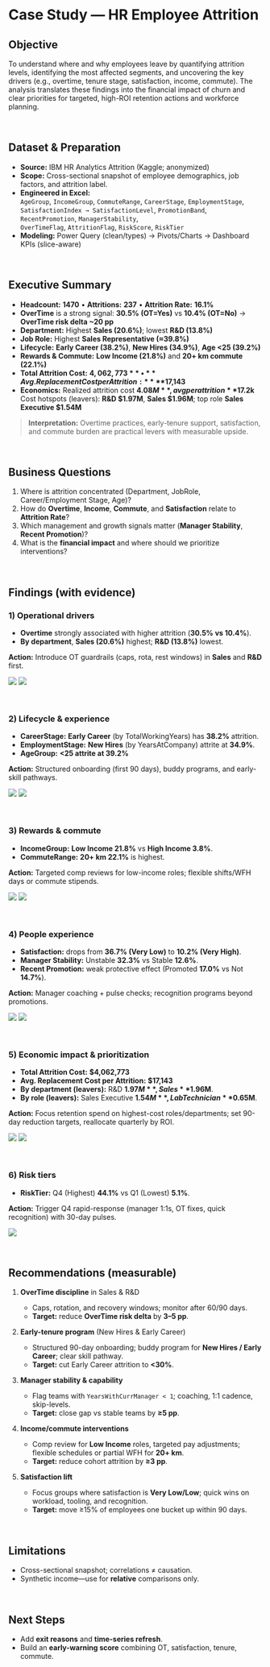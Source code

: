 # Case Study — HR Employee Attrition

## Objective
To understand where and why employees leave by quantifying attrition levels, identifying the most affected segments, and uncovering the key drivers (e.g., overtime, tenure stage, satisfaction, income, commute). The analysis translates these findings into the financial impact of churn and clear priorities for targeted, high-ROI retention actions and workforce planning.

<br>

## Dataset & Preparation

- **Source:** IBM HR Analytics Attrition (Kaggle; anonymized)
- **Scope:** Cross-sectional snapshot of employee demographics, job factors, and attrition label.
- **Engineered in Excel:**  
  `AgeGroup`, `IncomeGroup`, `CommuteRange`, `CareerStage`, `EmploymentStage`,  
  `SatisfactionIndex → SatisfactionLevel`, `PromotionBand`, `RecentPromotion`, `ManagerStability`,  
  `OverTimeFlag`, `AttritionFlag`, `RiskScore`, `RiskTier`
- **Modeling:** Power Query (clean/types) → Pivots/Charts → Dashboard KPIs (slice-aware)

<br>

## Executive Summary

- **Headcount:** **1470** • **Attritions:** **237** • **Attrition Rate:** **16.1%**
- **OverTime** is a strong signal: **30.5% (OT=Yes)** vs **10.4% (OT=No)** → **OverTime risk delta ~20 pp**
- **Department:** Highest **Sales (20.6%)**; lowest **R&D (13.8%)**
- **Job Role:** Highest **Sales Representative (≈39.8%)**
- **Lifecycle:** **Early Career (38.2%)**, **New Hires (34.9%)**, **Age <25 (39.2%)**
- **Rewards & Commute:** **Low Income (21.8%)** and **20+ km commute (22.1%)**
- **Total Attrition Cost:** **$4,062,773** • **Avg. Replacement Cost per Attrition:** **$17,143**
- **Economics:** Realized attrition cost **$4.08M**, avg per attrition **$17.2k**  
  Cost hotspots (leavers): **R&D $1.97M**, **Sales $1.96M**; top role **Sales Executive $1.54M**

> **Interpretation:** Overtime practices, early-tenure support, satisfaction, and commute burden are practical levers with measurable upside.

<br>

## Business Questions

1. Where is attrition concentrated (Department, JobRole, Career/Employment Stage, Age)?
2. How do **Overtime**, **Income**, **Commute**, and **Satisfaction** relate to **Attrition Rate**?
3. Which management and growth signals matter (**Manager Stability**, **Recent Promotion**)?
4. What is the **financial impact** and where should we prioritize interventions?

<br>

## Findings (with evidence)

### 1) Operational drivers
- **Overtime** strongly associated with higher attrition (**30.5% vs 10.4%**).  
- **By department**, **Sales (20.6%)** highest; **R&D (13.8%)** lowest.

**Action:** Introduce OT guardrails (caps, rota, rest windows) in **Sales** and **R&D** first.

![](../images/overtime_x_department.png)
![](../images/attrition_by_department.png)

<br>

### 2) Lifecycle & experience
- **CareerStage:** **Early Career** (by TotalWorkingYears) has **38.2%** attrition.
- **EmploymentStage:** **New Hires** (by YearsAtCompany) attrite at **34.9%**.  
- **AgeGroup:** **<25 attrite at 39.2%**

**Action:** Structured onboarding (first 90 days), buddy programs, and early-skill pathways.

![](../images/attrition_by_agegroup.png)
![](../images/attrition_by_jobrole.png)

 <br>
 
### 3) Rewards & commute
- **IncomeGroup:** **Low Income 21.8%** vs **High Income 3.8%**.
- **CommuteRange:** **20+ km 22.1%** is highest.

**Action:** Targeted comp reviews for low-income roles; flexible shifts/WFH days or commute stipends.

![](../images/attrition_by_income.png)
![](../images/attrition_by_commute.png)

<br>

### 4) People experience
- **Satisfaction:** drops from **36.7% (Very Low)** to **10.2% (Very High)**.
- **Manager Stability:** Unstable **32.3%** vs Stable **12.6%**.
- **Recent Promotion:** weak protective effect (Promoted **17.0%** vs Not **14.7%**).

**Action:** Manager coaching + pulse checks; recognition programs beyond promotions.

![](../images/attrition_by_satisfaction.png)
![](../images/attrition_by_manager.png)
 
<br>

### 5) Economic impact & prioritization
- **Total Attrition Cost:** **$4,062,773**  
- **Avg. Replacement Cost per Attrition:** **$17,143**  
- **By department (leavers):** R&D **$1.97M**, Sales **$1.96M**.  
- **By role (leavers):** Sales Executive **$1.54M**, Lab Technician **$0.65M**.

**Action:** Focus retention spend on highest-cost roles/departments; set 90-day reduction targets, reallocate quarterly by ROI.
  
![](../images/replacement_by_jobrole.png)
![](../images/replacement_by_department.png)
 
<br>

### 6) Risk tiers
- **RiskTier:** Q4 (Highest) **44.1%** vs Q1 (Lowest) **5.1%**.

**Action:** Trigger Q4 rapid-response (manager 1:1s, OT fixes, quick recognition) with 30-day pulses.
  
![](../images/attrition_by_risktier.png)

<br>

## Recommendations (measurable)

1. **OverTime discipline** in Sales & R&D  
   - Caps, rotation, and recovery windows; monitor after 60/90 days.  
   - **Target:** reduce **OverTime risk delta** by **3–5 pp**.

2. **Early-tenure program** (New Hires & Early Career)  
   - Structured 90-day onboarding; buddy program for **New Hires / Early Career**; clear skill pathway.  
   - **Target:** cut Early Career attrition to **<30%**.

3. **Manager stability & capability**  
   - Flag teams with `YearsWithCurrManager < 1`; coaching, 1:1 cadence, skip-levels.  
   - **Target:** close gap vs stable teams by **≥5 pp**.

4. **Income/commute interventions**  
   - Comp review for **Low Income** roles, targeted pay adjustments; flexible schedules or partial WFH for **20+ km**.  
   - **Target:** reduce cohort attrition by **≥3 pp**.

5. **Satisfaction lift**  
   - Focus groups where satisfaction is **Very Low/Low**; quick wins on workload, tooling, and recognition.  
   - **Target:** move ≥15% of employees one bucket up within 90 days.

<br>

## Limitations

- Cross-sectional snapshot; correlations ≠ causation.  
- Synthetic income—use for **relative** comparisons only.

<br>

## Next Steps

- Add **exit reasons** and **time-series refresh**.  
- Build an **early-warning score** combining OT, satisfaction, tenure, commute.
